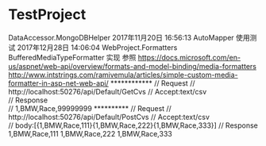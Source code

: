# TestProject
  DataAccessor.MongoDBHelper
2017年11月20日 16:56:13 AutoMapper 使用测试
	2017年12月28日 14:06:04
	WebProject.Formatters BufferedMediaTypeFormatter 实现
		参照 https://docs.microsoft.com/en-us/aspnet/web-api/overview/formats-and-model-binding/media-formatters
		http://www.intstrings.com/ramivemula/articles/simple-custom-media-formatter-in-asp-net-web-api/
	   ************
	    // Request
        // http://localhost:50276/api/Default/GetCvs
        // Accept:text/csv  
        // Response    
        // 1,BMW,Race,99999999 
		**********
		// Request
        // http://localhost:50276/api/Default/PostCvs
        // Accept:text/csv  
		// body:[{1,BMW,Race,111}{1,BMW,Race,222}{1,BMW,Race,333}]
        // Response    
            1,BMW,Race,111
			1,BMW,Race,222
			1,BMW,Race,333 